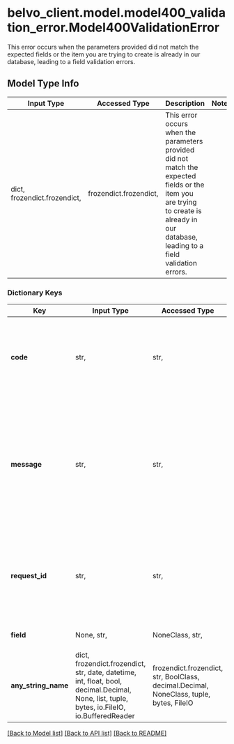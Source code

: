 # belvo_client.model.model400_validation_error.Model400ValidationError

This error occurs when the parameters provided did not match the expected fields or the item you are trying to create is already in our database, leading to a field validation errors.

## Model Type Info
Input Type | Accessed Type | Description | Notes
------------ | ------------- | ------------- | -------------
dict, frozendict.frozendict,  | frozendict.frozendict,  | This error occurs when the parameters provided did not match the expected fields or the item you are trying to create is already in our database, leading to a field validation errors. | 

### Dictionary Keys
Key | Input Type | Accessed Type | Description | Notes
------------ | ------------- | ------------- | ------------- | -------------
**code** | str,  | str,  | A unique error code (&#x60;null&#x60;, &#x60;does_not_exist&#x60;, &#x60;required&#x60;, &#x60;already_registered&#x60;) that allows you to classify and handle the error programmatically. | [optional] 
**message** | str,  | str,  | A short description of the error.  For &#x60;session_expired&#x60; errors, the description can be (among others):    - &#x60;This field is required.&#x60;   - &#x60;Object with name&#x3D;narnia does not exist.&#x60;   - &#x60;This field may not be null.&#x60;   - &#x60;This field may not be blank.&#x60;   - &#x60;This customer is already registered&#x60; | [optional] 
**request_id** | str,  | str,  | A 32-character unique ID of the request (matching a regex pattern of: &#x60;[a-f0-9]{32}&#x60;). Provide this ID when contacting the Belvo support team to accelerate investigations. | [optional] 
**field** | None, str,  | NoneClass, str,  | Name of the field where the error was encountered. | [optional] 
**any_string_name** | dict, frozendict.frozendict, str, date, datetime, int, float, bool, decimal.Decimal, None, list, tuple, bytes, io.FileIO, io.BufferedReader | frozendict.frozendict, str, BoolClass, decimal.Decimal, NoneClass, tuple, bytes, FileIO | any string name can be used but the value must be the correct type | [optional]

[[Back to Model list]](../../README.md#documentation-for-models) [[Back to API list]](../../README.md#documentation-for-api-endpoints) [[Back to README]](../../README.md)

